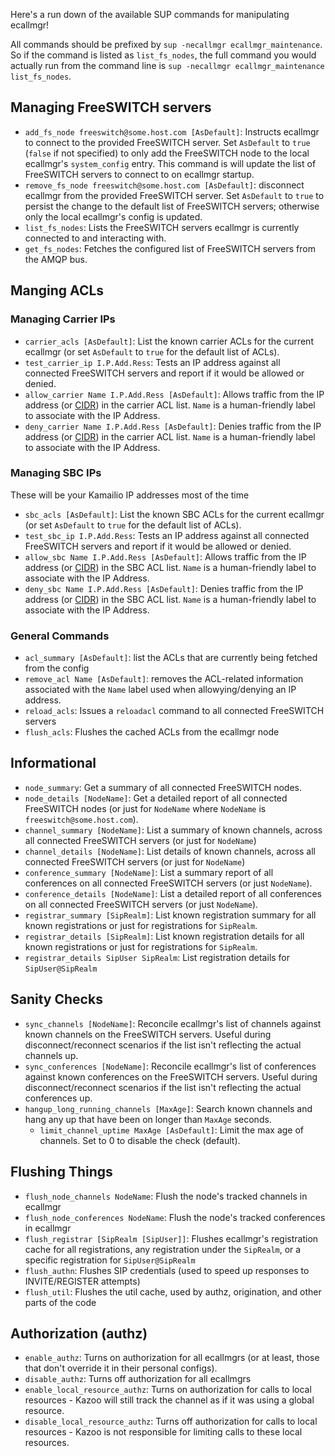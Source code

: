 
Here's a run down of the available SUP commands for manipulating ecallmgr!

All commands should be prefixed by `sup -necallmgr ecallmgr_maintenance`. So if the command is listed as `list_fs_nodes`, the full command you would actually run from the command line is `sup -necallmgr ecallmgr_maintenance list_fs_nodes`.

## Managing FreeSWITCH servers

* `add_fs_node freeswitch@some.host.com [AsDefault]`: Instructs ecallmgr to connect to the provided FreeSWITCH server. Set `AsDefault` to `true` (`false` if not specified) to only add the FreeSWITCH node to the local ecallmgr's `system_config` entry. This command is will update the list of FreeSWITCH servers to connect to on ecallmgr startup.
* `remove_fs_node freeswitch@some.host.com [AsDefault]`: disconnect ecallmgr from the provided FreeSWITCH server. Set `AsDefault` to `true` to persist the change to the default list of FreeSWITCH servers; otherwise only the local ecallmgr's config is updated.
* `list_fs_nodes`: Lists the FreeSWITCH servers ecallmgr is currently connected to and interacting with.
* `get_fs_nodes`: Fetches the configured list of FreeSWITCH servers from the AMQP bus.

## Manging ACLs

### Managing Carrier IPs

* `carrier_acls [AsDefault]`: List the known carrier ACLs for the current ecallmgr (or set `AsDefault` to `true` for the default list of ACLs).
* `test_carrier_ip I.P.Add.Ress`: Tests an IP address against all connected FreeSWITCH servers and report if it would be allowed or denied.
* `allow_carrier Name I.P.Add.Ress [AsDefault]`: Allows traffic from the IP address (or [CIDR](https://en.wikipedia.org/wiki/Classless_Inter-Domain_Routing)) in the carrier ACL list. `Name` is a human-friendly label to associate with the IP Address.
* `deny_carrier Name I.P.Add.Ress [AsDefault]`: Denies traffic from the IP address (or [CIDR](https://en.wikipedia.org/wiki/Classless_Inter-Domain_Routing)) in the carrier ACL list. `Name` is a human-friendly label to associate with the IP Address.

### Managing SBC IPs

These will be your Kamailio IP addresses most of the time

* `sbc_acls [AsDefault]`: List the known SBC ACLs for the current ecallmgr (or set `AsDefault` to `true` for the default list of ACLs).
* `test_sbc_ip I.P.Add.Ress`: Tests an IP address against all connected FreeSWITCH servers and report if it would be allowed or denied.
* `allow_sbc Name I.P.Add.Ress [AsDefault]`: Allows traffic from the IP address (or [CIDR](https://en.wikipedia.org/wiki/Classless_Inter-Domain_Routing)) in the SBC ACL list. `Name` is a human-friendly label to associate with the IP Address.
* `deny_sbc Name I.P.Add.Ress [AsDefault]`: Denies traffic from the IP address (or [CIDR](https://en.wikipedia.org/wiki/Classless_Inter-Domain_Routing)) in the SBC ACL list. `Name` is a human-friendly label to associate with the IP Address.

### General Commands

* `acl_summary [AsDefault]`: list the ACLs that are currently being fetched from the config
* `remove_acl Name [AsDefault]`: removes the ACL-related information associated with the `Name` label used when allowying/denying an IP address.
* `reload_acls`: Issues a `reloadacl` command to all connected FreeSWITCH servers
* `flush_acls`: Flushes the cached ACLs from the ecallmgr node

## Informational

* `node_summary`: Get a summary of all connected FreeSWITCH nodes.
* `node_details [NodeName]`: Get a detailed report of all connected FreeSWITCH nodes (or just for `NodeName` where `NodeName` is `freeswitch@some.host.com`).
* `channel_summary [NodeName]`: List a summary of known channels, across all connected FreeSWITCH servers (or just for `NodeName`)
* `channel_details [NodeName]`: List details of known channels, across all connected FreeSWITCH servers (or just for `NodeName`)
* `conference_summary [NodeName]`: List a summary report of all conferences on all connected FreeSWITCH servers (or just `NodeName`).
* `conference_details [NodeName]`: List a detailed report of all conferences on all connected FreeSWITCH servers (or just `NodeName`).
* `registrar_summary [SipRealm]`: List known registration summary for all known registrations or just for registrations for `SipRealm`.
* `registrar_details [SipRealm]`: List known registration details for all known registrations or just for registrations for `SipRealm`.
* `registrar_details SipUser SipRealm`: List registration details for `SipUser@SipRealm`


## Sanity Checks

* `sync_channels [NodeName]`: Reconcile ecallmgr's list of channels against known channels on the FreeSWITCH servers. Useful during disconnect/reconnect scenarios if the list isn't reflecting the actual channels up.
* `sync_conferences [NodeName]`: Reconcile ecallmgr's list of conferences against known conferences on the FreeSWITCH servers. Useful during disconnect/reconnect scenarios if the list isn't reflecting the actual conferences up.
* `hangup_long_running_channels [MaxAge]`: Search known channels and hang any up that have been on longer than `MaxAge` seconds.
    * `limit_channel_uptime MaxAge [AsDefault]`: Limit the max age of channels. Set to 0 to disable the check (default).

## Flushing Things

* `flush_node_channels NodeName`: Flush the node's tracked channels in ecallmgr
* `flush_node_conferences NodeName`: Flush the node's tracked conferences in ecallmgr
* `flush_registrar [SipRealm [SipUser]]`: Flushes ecallmgr's registration cache for all registrations, any registration under the `SipRealm`, or a specific registration for `SipUser@SipRealm`
* `flush_authn`: Flushes SIP credentials (used to speed up responses to INVITE/REGISTER attempts)
* `flush_util`: Flushes the util cache, used by authz, origination, and other parts of the code

## Authorization (authz)

* `enable_authz`: Turns on authorization for all ecallmgrs (or at least, those that don't override it in their personal configs).
* `disable_authz`: Turns off authorization for all ecallmgrs
* `enable_local_resource_authz`: Turns on authorization for calls to local resources - Kazoo will still track the channel as if it was using a global resource.
* `disable_local_resource_authz`: Turns off authorization for calls to local resources - Kazoo is not responsible for limiting calls to these local resources.
